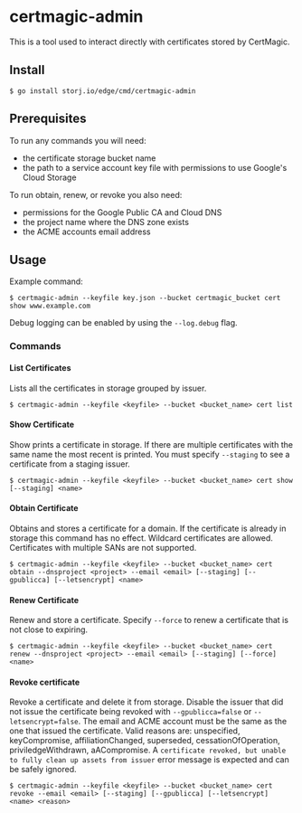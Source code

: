 # certmagic-admin

This is a tool used to interact directly with certificates stored by CertMagic.

## Install

```console
$ go install storj.io/edge/cmd/certmagic-admin
```

## Prerequisites

To run any commands you will need:
* the certificate storage bucket name
* the path to a service account key file with permissions to use Google's Cloud Storage

To run obtain, renew, or revoke you also need:
* permissions for the Google Public CA and Cloud DNS
* the project name where the DNS zone exists
* the ACME accounts email address

## Usage


Example command:

```console
$ certmagic-admin --keyfile key.json --bucket certmagic_bucket cert show www.example.com
```

Debug logging can be enabled by using the `--log.debug` flag.

### Commands

#### List Certificates

Lists all the certificates in storage grouped by issuer.

```console
$ certmagic-admin --keyfile <keyfile> --bucket <bucket_name> cert list
```

#### Show Certificate

Show prints a certificate in storage. If there are multiple certificates with the same name the most recent is printed. You must specify `--staging` to see a certificate from a staging issuer.

```console
$ certmagic-admin --keyfile <keyfile> --bucket <bucket_name> cert show [--staging] <name>
```

#### Obtain Certificate

Obtains and stores a certificate for a domain. If the certificate is already in storage this command has no effect.  Wildcard certificates are allowed. Certificates with multiple SANs are not supported.

```console
$ certmagic-admin --keyfile <keyfile> --bucket <bucket_name> cert obtain --dnsproject <project> --email <email> [--staging] [--gpublicca] [--letsencrypt] <name>
```

#### Renew Certificate

Renew and store a certificate. Specify `--force` to renew a certificate that is not close to expiring.

```console
$ certmagic-admin --keyfile <keyfile> --bucket <bucket_name> cert renew --dnsproject <project> --email <email> [--staging] [--force] <name>
```

#### Revoke certificate

Revoke a certificate and delete it from storage. Disable the issuer that did not issue the certificate being revoked with `--gpublicca=false` or `--letsencrypt=false`.  The email and ACME account must be the same as the one that issued the certificate. Valid reasons are: unspecified, keyCompromise, affiliationChanged, superseded, cessationOfOperation, priviledgeWithdrawn, aACompromise. A `certificate revoked, but unable to fully clean up assets from issuer` error message is expected and can be safely ignored.

```console
$ certmagic-admin --keyfile <keyfile> --bucket <bucket_name> cert revoke --email <email> [--staging] [--gpublicca] [--letsencrypt] <name> <reason>
```
